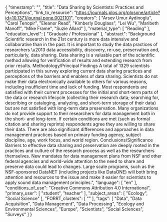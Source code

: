 {
    "timestamp": "",
    "title": "Data Sharing by Scientists: Practices and Perceptions",
    "link_to_resource": "https://journals.plos.org/plosone/article?id=10.1371/journal.pone.0021101",
    "creators": [
        "Arsev Umur Aydinoglu",
        "Carol Tenopir",
        "Eleanor Read",
        "Kimberly Douglass",
        "Lei Wu",
        "Maribeth Manoff",
        "Mike Frame",
        "Suzie Allard"
    ],
    "material_type": [
        "Reading"
    ],
    "education_level": [
        "Graduate / Professional"
    ],
    "abstract": "Background Scientific research in the 21st century is more data intensive and collaborative than in the past. It is important to study the data practices of researchers \u2013 data accessibility, discovery, re-use, preservation and, particularly, data sharing. Data sharing is a valuable part of the scientific method allowing for verification of results and extending research from prior results. Methodology/Principal Findings A total of 1329 scientists participated in this survey exploring current data sharing practices and perceptions of the barriers and enablers of data sharing. Scientists do not make their data electronically available to others for various reasons, including insufficient time and lack of funding. Most respondents are satisfied with their current processes for the initial and short-term parts of the data or research lifecycle (collecting their research data; searching for, describing or cataloging, analyzing, and short-term storage of their data) but are not satisfied with long-term data preservation. Many organizations do not provide support to their researchers for data management both in the short- and long-term. If certain conditions are met (such as formal citation and sharing reprints) respondents agree they are willing to share their data. There are also significant differences and approaches in data management practices based on primary funding agency, subject discipline, age, work focus, and world region. Conclusions/Significance Barriers to effective data sharing and preservation are deeply rooted in the practices and culture of the research process as well as the researchers themselves. New mandates for data management plans from NSF and other federal agencies and world-wide attention to the need to share and preserve data could lead to changes. Large scale programs, such as the NSF-sponsored DataNET (including projects like DataONE) will both bring attention and resources to the issue and make it easier for scientists to apply sound data management principles.",
    "language": [
        "en"
    ],
    "conditions_of_use": "Creative Commons Attribution 4.0 International",
    "primary_user": [
        "student",
        "teacher"
    ],
    "subject_areas": [
        "Ecology",
        "Social Science"
    ],
    "FORRT_clusters": [
        ""
    ],
    "tags": [
        "Data",
        "Data Acquisition",
        "Data Management",
        "Data Processing",
        "Ecology and Environmental Sciences",
        "Europe",
        "Scientists",
        "Social Sciences",
        "Surveys"
    ]
}